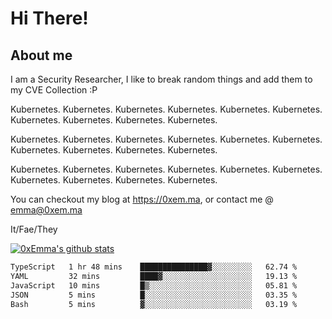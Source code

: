# Hi There!

## About me
I am a Security Researcher, I like to break random things and add them to my CVE Collection :P 

Kubernetes. Kubernetes. Kubernetes. Kubernetes. Kubernetes. Kubernetes. Kubernetes. Kubernetes. Kubernetes. Kubernetes.

Kubernetes. Kubernetes. Kubernetes. Kubernetes. Kubernetes. Kubernetes. Kubernetes. Kubernetes. Kubernetes. Kubernetes.

Kubernetes. Kubernetes. Kubernetes. Kubernetes. Kubernetes. Kubernetes. Kubernetes. Kubernetes. Kubernetes. Kubernetes.

You can checkout my blog at https://0xem.ma, or contact me @ [emma@0xem.ma](mailto:emma@0xem.ma)

It/Fae/They

[![0xEmma's github stats](https://github-readme-stats.vercel.app/api?username=0xEmma&count_private=true&show_icons=true&theme=gruvbox)](https://github.com/0xEmma)
<!--START_SECTION:waka-->

```txt
TypeScript   1 hr 48 mins    ███████████████▓░░░░░░░░░   62.74 %
YAML         32 mins         ████▓░░░░░░░░░░░░░░░░░░░░   19.13 %
JavaScript   10 mins         █▒░░░░░░░░░░░░░░░░░░░░░░░   05.81 %
JSON         5 mins          █░░░░░░░░░░░░░░░░░░░░░░░░   03.35 %
Bash         5 mins          ▓░░░░░░░░░░░░░░░░░░░░░░░░   03.19 %
```

<!--END_SECTION:waka-->
